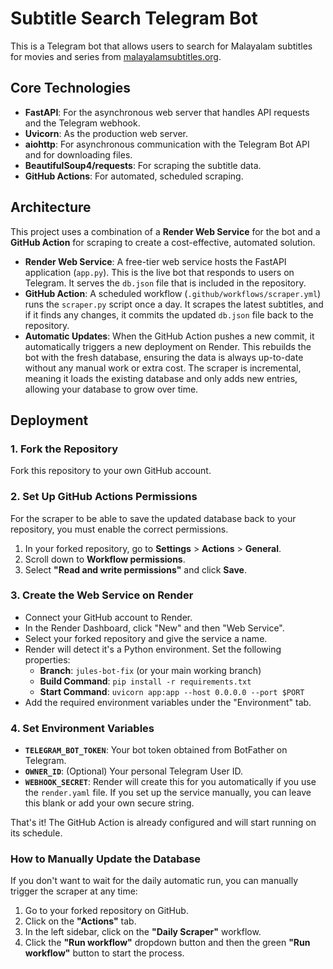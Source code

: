# Subtitle Search Telegram Bot

This is a Telegram bot that allows users to search for Malayalam subtitles for movies and series from [malayalamsubtitles.org](https://malayalamsubtitles.org).

## Core Technologies
- **FastAPI**: For the asynchronous web server that handles API requests and the Telegram webhook.
- **Uvicorn**: As the production web server.
- **aiohttp**: For asynchronous communication with the Telegram Bot API and for downloading files.
- **BeautifulSoup4/requests**: For scraping the subtitle data.
- **GitHub Actions**: For automated, scheduled scraping.

## Architecture

This project uses a combination of a **Render Web Service** for the bot and a **GitHub Action** for scraping to create a cost-effective, automated solution.

- **Render Web Service**: A free-tier web service hosts the FastAPI application (`app.py`). This is the live bot that responds to users on Telegram. It serves the `db.json` file that is included in the repository.
- **GitHub Action**: A scheduled workflow (`.github/workflows/scraper.yml`) runs the `scraper.py` script once a day. It scrapes the latest subtitles, and if it finds any changes, it commits the updated `db.json` file back to the repository.
- **Automatic Updates**: When the GitHub Action pushes a new commit, it automatically triggers a new deployment on Render. This rebuilds the bot with the fresh database, ensuring the data is always up-to-date without any manual work or extra cost. The scraper is incremental, meaning it loads the existing database and only adds new entries, allowing your database to grow over time.

## Deployment

### 1. Fork the Repository

Fork this repository to your own GitHub account.

### 2. Set Up GitHub Actions Permissions

For the scraper to be able to save the updated database back to your repository, you must enable the correct permissions.

1.  In your forked repository, go to **Settings** > **Actions** > **General**.
2.  Scroll down to **Workflow permissions**.
3.  Select **"Read and write permissions"** and click **Save**.

### 3. Create the Web Service on Render

- Connect your GitHub account to Render.
- In the Render Dashboard, click "New" and then "Web Service".
- Select your forked repository and give the service a name.
- Render will detect it's a Python environment. Set the following properties:
  - **Branch**: `jules-bot-fix` (or your main working branch)
  - **Build Command**: `pip install -r requirements.txt`
  - **Start Command**: `uvicorn app:app --host 0.0.0.0 --port $PORT`
- Add the required environment variables under the "Environment" tab.

### 4. Set Environment Variables

- **`TELEGRAM_BOT_TOKEN`**: Your bot token obtained from BotFather on Telegram.
- **`OWNER_ID`**: (Optional) Your personal Telegram User ID.
- **`WEBHOOK_SECRET`**: Render will create this for you automatically if you use the `render.yaml` file. If you set up the service manually, you can leave this blank or add your own secure string.

That's it! The GitHub Action is already configured and will start running on its schedule.

### How to Manually Update the Database

If you don't want to wait for the daily automatic run, you can manually trigger the scraper at any time:
1.  Go to your forked repository on GitHub.
2.  Click on the **"Actions"** tab.
3.  In the left sidebar, click on the **"Daily Scraper"** workflow.
4.  Click the **"Run workflow"** dropdown button and then the green **"Run workflow"** button to start the process.
